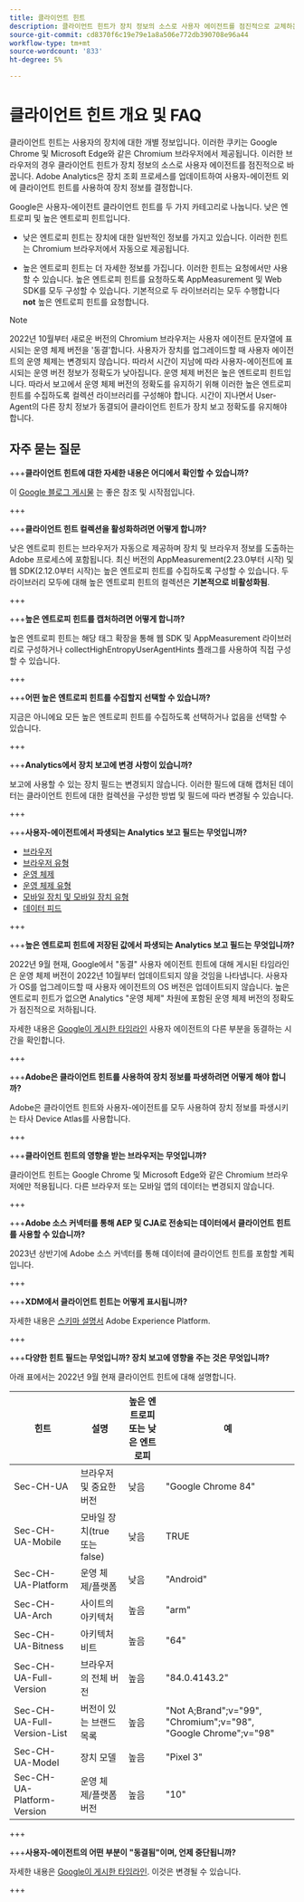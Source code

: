 ```yaml
---
title: 클라이언트 힌트
description: 클라이언트 힌트가 장치 정보의 소스로 사용자 에이전트를 점진적으로 교체하는 방법에 대해 알아봅니다.
source-git-commit: cd8370f6c19e79e1a8a506e772db390708e96a44
workflow-type: tm+mt
source-wordcount: '833'
ht-degree: 5%

---
```



# 클라이언트 힌트 개요 및 FAQ

클라이언트 힌트는 사용자의 장치에 대한 개별 정보입니다. 이러한 쿠키는 Google Chrome 및 Microsoft Edge와 같은 Chromium 브라우저에서 제공됩니다. 이러한 브라우저의 경우 클라이언트 힌트가 장치 정보의 소스로 사용자 에이전트를 점진적으로 바꿉니다. Adobe Analytics은 장치 조회 프로세스를 업데이트하여 사용자-에이전트 외에 클라이언트 힌트를 사용하여 장치 정보를 결정합니다.

Google은 사용자-에이전트 클라이언트 힌트를 두 가지 카테고리로 나눕니다. 낮은 엔트로피 및 높은 엔트로피 힌트입니다.

* 낮은 엔트로피 힌트는 장치에 대한 일반적인 정보를 가지고 있습니다. 이러한 힌트는 Chromium 브라우저에서 자동으로 제공됩니다.

* 높은 엔트로피 힌트는 더 자세한 정보를 가집니다. 이러한 힌트는 요청에서만 사용할 수 있습니다. 높은 엔트로피 힌트를 요청하도록 AppMeasurement 및 Web SDK를 모두 구성할 수 있습니다. 기본적으로 두 라이브러리는 모두 수행합니다 **not** 높은 엔트로피 힌트를 요청합니다.

>[!NOTE]
>
>2022년 10월부터 새로운 버전의 Chromium 브라우저는 사용자 에이전트 문자열에 표시되는 운영 체제 버전을 &#39;동결&#39;합니다. 사용자가 장치를 업그레이드할 때 사용자 에이전트의 운영 체제는 변경되지 않습니다. 따라서 시간이 지남에 따라 사용자-에이전트에 표시되는 운영 버전 정보가 정확도가 낮아집니다. 운영 체제 버전은 높은 엔트로피 힌트입니다. 따라서 보고에서 운영 체제 버전의 정확도를 유지하기 위해 이러한 높은 엔트로피 힌트를 수집하도록 컬렉션 라이브러리를 구성해야 합니다. 시간이 지나면서 User-Agent의 다른 장치 정보가 동결되어 클라이언트 힌트가 장치 보고 정확도를 유지해야 합니다.

## 자주 묻는 질문

+++**클라이언트 힌트에 대한 자세한 내용은 어디에서 확인할 수 있습니까?**

이 [Google 블로그 게시물](https://web.dev/user-agent-client-hints/) 는 좋은 참조 및 시작점입니다.

+++

+++**클라이언트 힌트 컬렉션을 활성화하려면 어떻게 합니까?**

낮은 엔트로피 힌트는 브라우저가 자동으로 제공하며 장치 및 브라우저 정보를 도출하는 Adobe 프로세스에 포함됩니다. 최신 버전의 AppMeasurement(2.23.0부터 시작) 및 웹 SDK(2.12.0부터 시작)는 높은 엔트로피 힌트를 수집하도록 구성할 수 있습니다. 두 라이브러리 모두에 대해 높은 엔트로피 힌트의 컬렉션은 **기본적으로 비활성화됨**.

+++

+++**높은 엔트로피 힌트를 캡처하려면 어떻게 합니까?**

높은 엔트로피 힌트는 해당 태그 확장을 통해 웹 SDK 및 AppMeasurement 라이브러리로 구성하거나 collectHighEntropyUserAgentHints 플래그를 사용하여 직접 구성할 수 있습니다.

+++

+++**어떤 높은 엔트로피 힌트를 수집할지 선택할 수 있습니까?**

지금은 아니에요 모든 높은 엔트로피 힌트를 수집하도록 선택하거나 없음을 선택할 수 있습니다.

+++

+++**Analytics에서 장치 보고에 변경 사항이 있습니까?**

보고에 사용할 수 있는 장치 필드는 변경되지 않습니다. 이러한 필드에 대해 캡처된 데이터는 클라이언트 힌트에 대한 컬렉션을 구성한 방법 및 필드에 따라 변경될 수 있습니다.

+++

+++**사용자-에이전트에서 파생되는 Analytics 보고 필드는 무엇입니까?**

* [브라우저](https://experienceleague.adobe.com/docs/analytics/components/dimensions/browser.html?lang=en)
* [브라우저 유형](https://experienceleague.adobe.com/docs/analytics/components/dimensions/browser-type.html?lang=en)
* [운영 체제](https://experienceleague.adobe.com/docs/analytics/components/dimensions/operating-systems.html?lang=en)
* [운영 체제 유형](https://experienceleague.adobe.com/docs/analytics/components/dimensions/operating-system-types.html?lang=en)
* [모바일 장치 및 모바일 장치 유형](https://experienceleague.adobe.com/docs/analytics/components/dimensions/mobile-dimensions.html?lang=en)
* [데이터 피드](https://experienceleague.adobe.com/docs/analytics/export/analytics-data-feed/data-feed-contents/datafeeds-reference.html?lang=ko-kr)

+++

+++**높은 엔트로피 힌트에 저장된 값에서 파생되는 Analytics 보고 필드는 무엇입니까?**

2022년 9월 현재, Google에서 &quot;동결&quot; 사용자 에이전트 힌트에 대해 게시된 타임라인은 운영 체제 버전이 2022년 10월부터 업데이트되지 않을 것임을 나타냅니다. 사용자가 OS를 업그레이드할 때 사용자 에이전트의 OS 버전은 업데이트되지 않습니다. 높은 엔트로피 힌트가 없으면 Analytics &quot;운영 체제&quot; 차원에 포함된 운영 체제 버전의 정확도가 점진적으로 저하됩니다.

자세한 내용은 [Google이 게시한 타임라인](https://blog.chromium.org/2021/09/user-agent-reduction-origin-trial-and-dates.html) 사용자 에이전트의 다른 부분을 동결하는 시간을 확인합니다.

+++

+++**Adobe은 클라이언트 힌트를 사용하여 장치 정보를 파생하려면 어떻게 해야 합니까?**

Adobe은 클라이언트 힌트와 사용자-에이전트를 모두 사용하여 장치 정보를 파생시키는 타사 Device Atlas를 사용합니다.

+++

+++**클라이언트 힌트의 영향을 받는 브라우저는 무엇입니까?**

클라이언트 힌트는 Google Chrome 및 Microsoft Edge와 같은 Chromium 브라우저에만 적용됩니다. 다른 브라우저 또는 모바일 앱의 데이터는 변경되지 않습니다.

+++

+++**Adobe 소스 커넥터를 통해 AEP 및 CJA로 전송되는 데이터에서 클라이언트 힌트를 사용할 수 있습니까?**

2023년 상반기에 Adobe 소스 커넥터를 통해 데이터에 클라이언트 힌트를 포함할 계획입니다.

+++

+++**XDM에서 클라이언트 힌트는 어떻게 표시됩니까?**

자세한 내용은 [스키마 설명서](https://github.com/adobe/xdm/blob/master/components/datatypes/browserdetails.schema.json#L121) Adobe Experience Platform.

+++

+++**다양한 힌트 필드는 무엇입니까? 장치 보고에 영향을 주는 것은 무엇입니까?**

아래 표에서는 2022년 9월 현재 클라이언트 힌트에 대해 설명합니다.

| 힌트 | 설명 | 높은 엔트로피 또는 낮은 엔트로피 | 예 |
| --- | --- | --- | --- | 
| Sec-CH-UA | 브라우저 및 중요한 버전 | 낮음 | &quot;Google Chrome 84&quot; |
| Sec-CH-UA-Mobile | 모바일 장치(true 또는 false) | 낮음 | TRUE |
| Sec-CH-UA-Platform | 운영 체제/플랫폼 | 낮음 | &quot;Android&quot; |
| Sec-CH-UA-Arch | 사이트의 아키텍처 | 높음 | &quot;arm&quot; |
| Sec-CH-UA-Bitness | 아키텍처 비트 | 높음 | &quot;64&quot; |
| Sec-CH-UA-Full-Version | 브라우저의 전체 버전 | 높음 | &quot;84.0.4143.2&quot; |
| Sec-CH-UA-Full-Version-List | 버전이 있는 브랜드 목록 | 높음 | &quot;Not A;Brand&quot;;v=&quot;99&quot;, &quot;Chromium&quot;;v=&quot;98&quot;, &quot;Google Chrome&quot;;v=&quot;98&quot; |
| Sec-CH-UA-Model | 장치 모델 | 높음 | &quot;Pixel 3&quot; |
| Sec-CH-UA-Platform-Version | 운영 체제/플랫폼 버전 | 높음 | &quot;10&quot; |

+++



+++**사용자-에이전트의 어떤 부분이 &quot;동결됨&quot;이며, 언제 중단됩니까?**

자세한 내용은 [Google이 게시한 타임라인](https://blog.chromium.org/2021/09/user-agent-reduction-origin-trial-and-dates.html). 이것은 변경될 수 있습니다.

+++
